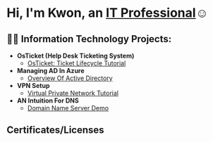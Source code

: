 <h1>Hi, I'm Kwon, an <a href="https://linkedin.com/in/raekwon-brant95">IT Professional</a>☺</h1>

<h2>👨‍💻 Information Technology Projects:</h2>

- <b>OsTicket (Help Desk Ticketing System)</b>
  - [OsTicket: Ticket Lifecycle Tutorial](https://github.com/Mrhosendove/ticket-lifecycle)
- <b>Managing AD In Azure</b>
  - [Overview Of Active Directory](https://github.com/Mrhosendove/admanagement)
- <b>VPN Setup</b>
  - [Virtual Private Network Tutorial](https://github.com/Mrhosendove/Vpnsetup-protocols)
- <b>AN Intuition For DNS</b>
  - [Domain Name Server Demo](https://github.com//Mrhosendove/Dnsdemo)
 
<h2> Certificates/Licenses </h2>
